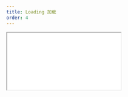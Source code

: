 ```yaml
---
title: Loading 加载
order: 4
---
```


<Iframe src="//mc.fusion.design/demos/comp_groups/@alifd/next/loading?theme=@alifd/theme-design-pro" />
